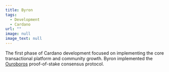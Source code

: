 ```yaml
---
title: Byron
tags:
  - Development
  - Cardano
url: ""
image: null
image_text: null
---
```


The first phase of Cardano development focused on implementing the core transactional platform and community growth. Byron implemented the [Ouroboros](https://www.essentialcardano.io/glossary/ouroboros) proof-of-stake consensus protocol.
